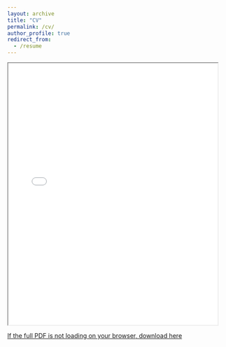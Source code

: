 ```yaml
---
layout: archive
title: "CV"
permalink: /cv/
author_profile: true
redirect_from:
  - /resume
---
```


<iframe src="/files/CV25.pdf" width="95%" height="600px">
    This browser does not support PDFs. Please download the PDF to view it: 
    <a href="/files/CV25.pdf">Download PDF</a>.
</iframe>

<a href="https://drive.google.com/file/d/14b6OK6xL8UJTheuebpmrSdTt67XIZ-7b/view?usp=sharing" target="_blank">If the full PDF is not loading on your browser, download here</a>
